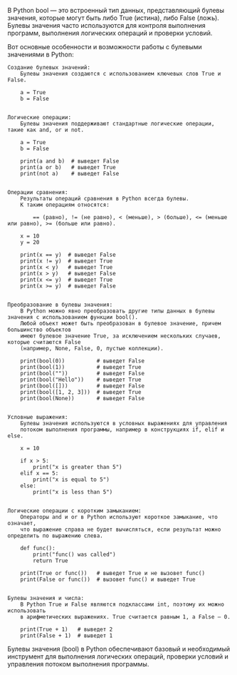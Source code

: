 

В Python bool — это встроенный тип данных, представляющий булевы значения,
которые могут быть либо True (истина), либо False (ложь). Булевы значения
часто используются для контроля выполнения программ, выполнения логических операций и проверки условий.


Вот основные особенности и возможности работы с булевыми значениями в Python:

    Создание булевых значений:
        Булевы значения создаются с использованием ключевых слов True и False.

        a = True
        b = False


    Логические операции:
        Булевы значения поддерживают стандартные логические операции, такие как and, or и not.

        a = True
        b = False

        print(a and b)  # выведет False
        print(a or b)   # выведет True
        print(not a)    # выведет False


    Операции сравнения:
        Результаты операций сравнения в Python всегда булевы. 
        К таким операциям относятся:

            == (равно), != (не равно), < (меньше), > (больше), <= (меньше или равно), >= (больше или равно).

        x = 10
        y = 20

        print(x == y)  # выведет False
        print(x != y)  # выведет True
        print(x < y)   # выведет True
        print(x > y)   # выведет False
        print(x <= y)  # выведет True
        print(x >= y)  # выведет False


    Преобразование в булевы значения:
        В Python можно явно преобразовать другие типы данных в булевы значения с использованием функции bool().
        Любой объект может быть преобразован в булевое значение, причем большинство объектов
        имеют булевое значение True, за исключением нескольких случаев, которые считаются False
        (например, None, False, 0, пустые коллекции).

        print(bool(0))          # выведет False
        print(bool(1))          # выведет True
        print(bool(""))         # выведет False
        print(bool("Hello"))    # выведет True
        print(bool([]))         # выведет False
        print(bool([1, 2, 3]))  # выведет True
        print(bool(None))       # выведет False


    Условные выражения:
        Булевы значения используются в условных выражениях для управления
        потоком выполнения программы, например в конструкциях if, elif и else.

        x = 10

        if x > 5:
            print("x is greater than 5")
        elif x == 5:
            print("x is equal to 5")
        else:
            print("x is less than 5")


    Логические операции с коротким замыканием:
        Операторы and и or в Python используют короткое замыкание, что означает,
        что выражение справа не будет вычисляться, если результат можно определить по выражению слева.

        def func():
            print("func() was called")
            return True

        print(True or func())   # выведет True и не вызовет func()
        print(False or func())  # вызовет func() и выведет True


    Булевы значения и числа:
        В Python True и False являются подклассами int, поэтому их можно использовать
        в арифметических выражениях. True считается равным 1, а False — 0.

        print(True + 1)   # выведет 2
        print(False + 1)  # выведет 1



Булевы значения (bool) в Python обеспечивают базовый и необходимый инструмент
для выполнения логических операций, проверки условий и управления потоком выполнения программы.

